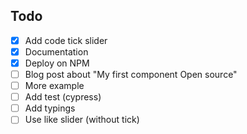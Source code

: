 ## Todo

- [X] Add code tick slider
- [X] Documentation
- [X] Deploy on NPM
- [ ] Blog post about "My first component Open source"
- [ ] More example
- [ ] Add test (cypress)
- [ ] Add typings
- [ ] Use like slider (without tick)
